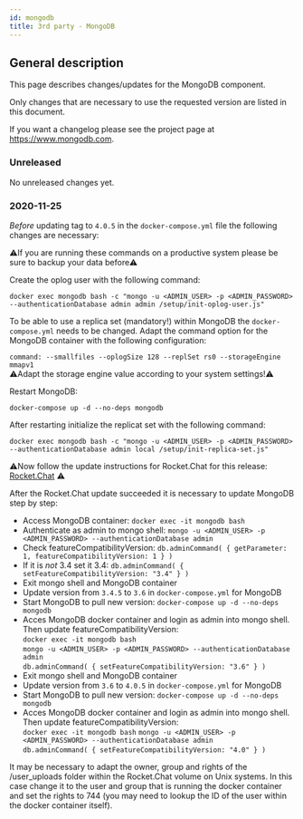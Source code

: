 ```yaml
---
id: mongodb
title: 3rd party - MongoDB
---
```


## General description

This page describes changes/updates for the MongoDB component.

Only changes that are necessary to use the requested version are listed in this document.

If you want a changelog please see the project page at https://www.mongodb.com.

### Unreleased

No unreleased changes yet.

### 2020-11-25

_Before_ updating tag to `4.0.5` in the `docker-compose.yml` file the following changes are necessary:

⚠️If you are running these commands on a productive system please be sure to backup your data before⚠️

Create the oplog user with the following command:

`docker exec mongodb bash -c "mongo -u <ADMIN_USER> -p <ADMIN_PASSWORD> --authenticationDatabase admin admin /setup/init-oplog-user.js"`

To be able to use a replica set (mandatory!) within MongoDB the `docker-compose.yml` needs to be changed. Adapt the command option for the MongoDB container with the following configuration:

`command: --smallfiles --oplogSize 128 --replSet rs0 --storageEngine mmapv1`\
⚠️Adapt the storage engine value according to your system settings!⚠️

Restart MongoDB:

`docker-compose up -d --no-deps mongodb`

After restarting initialize the replicat set with the following command:

`docker exec mongodb bash -c "mongo -u <ADMIN_USER> -p <ADMIN_PASSWORD> --authenticationDatabase admin local /setup/init-replica-set.js"`

⚠️Now follow the update instructions for Rocket.Chat for this release: [Rocket.Chat](../releases/rocketchat.md) ⚠️

After the Rocket.Chat update succeeded it is necessary to update MongoDB step by step:

- Access MongoDB container: `docker exec -it mongodb bash`
- Authenticate as admin to mongo shell: `mongo -u <ADMIN_USER> -p <ADMIN_PASSWORD> --authenticationDatabase admin`
- Check featureCompatibilityVersion: `db.adminCommand( { getParameter: 1, featureCompatibilityVersion: 1 } )`
- If it is _not_ 3.4 set it 3.4: `db.adminCommand( { setFeatureCompatibilityVersion: "3.4" } )`
- Exit mongo shell and MongoDB container
- Update version from `3.4.5` to `3.6` in `docker-compose.yml` for MongoDB
- Start MongoDB to pull new version: `docker-compose up -d --no-deps mongodb`
- Acces MongoDB docker container and login as admin into mongo shell. Then update featureCompatibilityVersion:\
`docker exec -it mongodb bash`\
`mongo -u <ADMIN_USER> -p <ADMIN_PASSWORD> --authenticationDatabase admin`\
`db.adminCommand( { setFeatureCompatibilityVersion: "3.6" } )`
- Exit mongo shell and MongoDB container
- Update version from `3.6` to `4.0.5` in `docker-compose.yml` for MongoDB
- Start MongoDB to pull new version: `docker-compose up -d --no-deps mongodb`
- Acces MongoDB docker container and login as admin into mongo shell. Then update featureCompatibilityVersion:\
`docker exec -it mongodb bash`
`mongo -u <ADMIN_USER> -p <ADMIN_PASSWORD> --authenticationDatabase admin`\
`db.adminCommand( { setFeatureCompatibilityVersion: "4.0" } )`

It may be necessary to adapt the owner, group and rights of the /user_uploads folder within the Rocket.Chat volume on Unix systems. In this case change it to the user and group that is running the docker container and set the rights to 744 (you may need to lookup the ID of the user within the docker container itself).